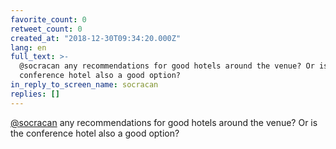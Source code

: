 ```yaml
---
favorite_count: 0
retweet_count: 0
created_at: "2018-12-30T09:34:20.000Z"
lang: en
full_text: >-
  @socracan any recommendations for good hotels around the venue? Or is the
  conference hotel also a good option?
in_reply_to_screen_name: socracan
replies: []
---
```


[@socracan](https://twitter.com/socracan) any recommendations for good hotels
around the venue? Or is the conference hotel also a good option?
